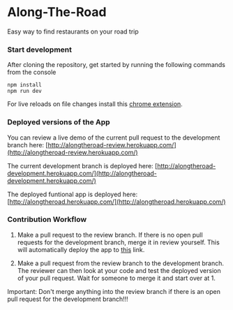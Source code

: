 # Along-The-Road
Easy way to find restaurants on your road trip
### Start development 
After cloning the repository, get started by running the following commands from the console
```
npm install
npm run dev
```

For live reloads on file changes install this [chrome extension](https://chrome.google.com/webstore/detail/livereload/jnihajbhpnppcggbcgedagnkighmdlei).

### Deployed versions of the App

You can review a live demo of the current pull request to the development branch here: [http://alongtheroad-review.herokuapp.com/](http://alongtheroad-review.herokuapp.com/)

The current development branch is deployed here: [http://alongtheroad-development.herokuapp.com/](http://alongtheroad-development.herokuapp.com/)

The deployed funtional app is deployed here: [http://alongtheroad.herokuapp.com/](http://alongtheroad.herokuapp.com/)

### Contribution Workflow

1. Make a pull request to the review branch. If there is no open pull requests for the development branch, merge it in review yourself. This will automatically deploy the app to [this](http://alongtheroad-review.herokuapp.com/) link. 

2. Make a pull request from the review branch to the development branch. The reviewer can then look at your code and test the deployed version of your pull request. Wait for someone to merge it and start over at 1.

Important: Don't merge anything into the review branch if there is an open pull request for the development branch!!!


